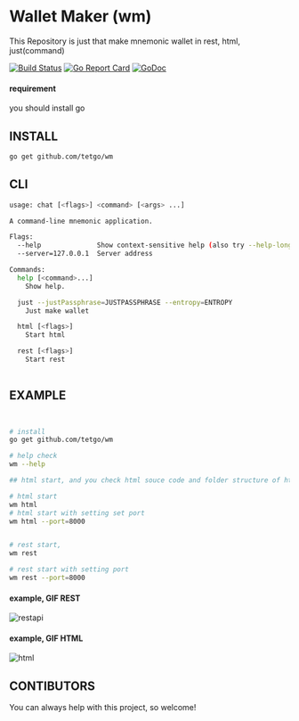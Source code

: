 # Wallet Maker (wm)

This Repository is just that make mnemonic wallet in rest, html, just(command)

[![Build Status](https://travis-ci.org/brianium/mnemonic.svg?branch=master)](https://github.com/tetgo/wm)
[![Go Report Card](https://goreportcard.com/badge/github.com/brianium/mnemonic)](https://goreportcard.com/report/github.com/tetgo/wm)
[![GoDoc](https://godoc.org/github.com/brianium/mnemonic?status.svg)](https://godoc.org/github.com/tetgo/wm)



#### requirement

you should install go 


## INSTALL

```bash
go get github.com/tetgo/wm
```


## CLI

```bash
usage: chat [<flags>] <command> [<args> ...]

A command-line mnemonic application.

Flags:
  --help              Show context-sensitive help (also try --help-long and --help-man).
  --server=127.0.0.1  Server address

Commands:
  help [<command>...]
    Show help.

  just --justPassphrase=JUSTPASSPHRASE --entropy=ENTROPY
    Just make wallet

  html [<flags>]
    Start html

  rest [<flags>]
    Start rest
    

```

## EXAMPLE

```bash


# install
go get github.com/tetgo/wm

# help check
wm --help

## html start, and you check html souce code and folder structure of html 

# html start
wm html 
# html start with setting set port
wm html --port=8000


# rest start, 
wm rest

# rest start with setting port
wm rest --port=8000
```

#### example, GIF REST
![restapi](https://blog.kakaocdn.net/dn/5Gr3x/btrsTck1Fvv/W11U3tFzqB6mveZ01dgrH1/img.gif)

#### example, GIF HTML
![html](https://blog.kakaocdn.net/dn/bj09gk/btrsVKhdFvg/2eSKE0JXJkaq7xGCgBDpT0/img.gif)


## CONTIBUTORS

You can always help with this project, so welcome!
